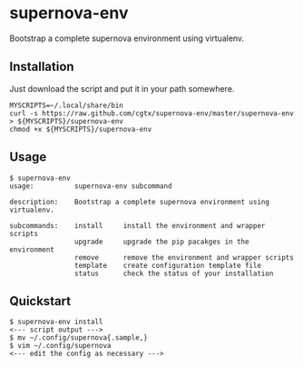 # supernova-env

Bootstrap a complete supernova environment using virtualenv.

## Installation

Just download the script and put it in your path somewhere.

```
MYSCRIPTS=~/.local/share/bin
curl -s https://raw.github.com/cgtx/supernova-env/master/supernova-env > ${MYSCRIPTS}/supernova-env
chmod +x ${MYSCRIPTS}/supernova-env
```

## Usage

    $ supernova-env
    usage:          supernova-env subcommand
    
    description:    Bootstrap a complete supernova environment using virtualenv.
    
    subcommands:    install     install the environment and wrapper scripts
                    upgrade     upgrade the pip pacakges in the environment
                    remove      remove the environment and wrapper scripts
                    template    create configuration template file
                    status      check the status of your installation

## Quickstart

    $ supernova-env install
    <--- script output --->
    $ mv ~/.config/supernova{.sample,}
    $ vim ~/.config/supernova
    <--- edit the config as necessary --->
